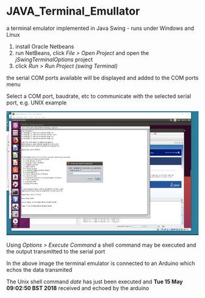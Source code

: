 # JAVA_Terminal_Emullator
a terminal emulator implemented in Java Swing - runs under Windows and Linux

1. install Oracle Netbeans 
2. run NetBeans, click *File > Open Project* and open the *jSwingTerminalOptions* project
3. click *Run > Run Project (swing Terminal)*

the serial COM ports available will be displayed and added to the COM ports menu 

Select a COM port, baudrate, etc to communicate with the selected serial port, e.g. UNIX example

![JAVAterminal](UnixTest.jpg)

Using *Options > Execute Command*  a shell command may be executed and the output transmitted to the serial port

In the above image the terminal emulator is connected to an Arduino which echos the data transmited

The Unix shell command *date* has just been executed and **Tue 15 May 09:02:50 BST 2018** received and echoed by the arduino
